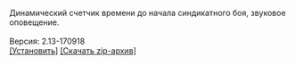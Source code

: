 Динамический счетчик времени до начала синдикатного боя, звуковое оповещение.
<br>
<br>
Версия: 2.13-170918
<br>
[[Установить]](https://raw.githubusercontent.com/MyRequiem/comfortablePlayingInGW/master/separatedScripts/SoundSyndBattle/soundSyndBattle.user.js) [[Скачать zip-архив]](https://raw.githubusercontent.com/MyRequiem/comfortablePlayingInGW/master/separatedScripts/SoundSyndBattle/soundSyndBattle.user.js.zip)
<br>
<br>
